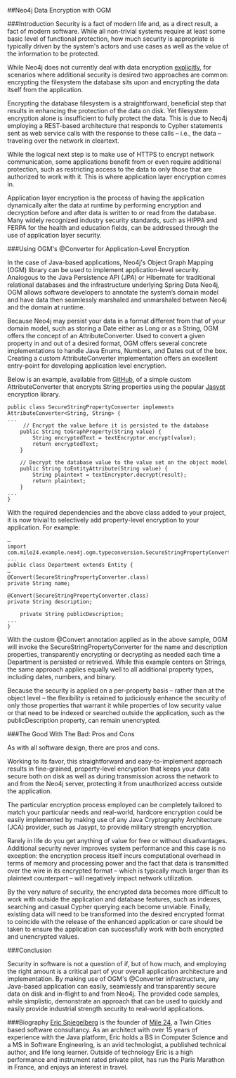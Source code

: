##Neo4j Data Encryption with OGM

###Introduction
Security is a fact of modern life and, as a direct result, a fact of modern software. While all non-trivial systems require at least some basic level of functional protection, how much security is appropriate is typically driven by the system's actors and use cases as well as the value of the information to be protected.

While Neo4j does not currently deal with data encryption [explicitly](http://neo4j.com/docs/stable/capabilities-data-security.html), for scenarios where additional security is desired two approaches are common: encrypting the filesystem the database sits upon and encrypting the data itself from the application.

Encrypting the database filesystem is a straightforward, beneficial step that results in enhancing the protection of the data on disk. Yet filesystem encryption alone is insufficient to fully protect the data. This is due to Neo4j employing a REST-based architecture that responds to Cypher statements sent as web service calls with the response to these calls – i.e., the data – traveling over the network in cleartext. 

While the logical next step is to make use of HTTPS to encrypt network communication, some applications benefit from or even require additional protection, such as restricting access to the data to only those that are authorized to work with it. This is where application layer encryption comes in.

Application layer encryption is the process of having the application dynamically alter the data at runtime by performing encryption and decryption before and after data is written to or read from the database. Many widely recognized industry security standards, such as HIPPA and FERPA for the health and education fields, can be addressed through the use of application layer security.

###Using OGM's @Converter for Application-Level Encryption

In the case of Java-based applications, Neo4j's Object Graph Mapping (OGM) library can be used to implement application-level security. Analogous to the Java Persistence API (JPA) or Hibernate for traditional relational databases and the infrastructure underlying Spring Data Neo4j, OGM allows software developers to annotate the system’s domain model and have data then seamlessly marshaled and unmarshaled between Neo4j and the domain at runtime. 

Because Neo4j may persist your data in a format different from that of your domain model, such as storing a Date either as Long or as a String, OGM offers the concept of an AttributeConverter. Used to convert a given property in and out of a desired format, OGM offers several concrete implementations to handle Java Enums, Numbers, and Dates out of the box. Creating a custom AttributeConverter implementation offers an excellent entry-point for developing application level encryption.

Below is an example, available from [GitHub](https://github.com/espiegelberg/neo4j-ogm-security), of a simple custom AttributeConverter that encrypts String properties using the popular [Jasypt](http://www.jasypt.org) encryption library. 
```
public class SecureStringPropertyConverter implements AttributeConverter<String, String> {
...
	 // Encrypt the value before it is persisted to the database
	public String toGraphProperty(String value) {
		String encryptedText = textEncryptor.encrypt(value);
		return encryptedText;	
	}

	// Decrypt the database value to the value set on the object model
	public String toEntityAttribute(String value) {
		String plaintext = textEncryptor.decrypt(result);
		return plaintext;
	}
...
}
```
With the required dependencies and the above class added to your project, it is now trivial to selectively add property-level encryption to your application. For example:
```
…
import com.mile24.example.neo4j.ogm.typeconversion.SecureStringPropertyConverter;
...
public class Department extends Entity {
…
@Convert(SecureStringPropertyConverter.class)
private String name;

@Convert(SecureStringPropertyConverter.class)
private String description;

	private String publicDescription;
...
}
```
With the custom @Convert annotation applied as in the above sample, OGM will invoke the SecureStringPropertyConverter for the name and description properties, transparently encrypting or decrypting as needed each time a Department is persisted or retrieved. While this example centers on Strings, the same approach applies equally well to all additional property types, including dates, numbers, and binary. 

Because the security is applied on a per-property basis – rather than at the object level – the flexibility is retained to judiciously enhance the security of only those properties that warrant it while properties of low security value or that need to be indexed or searched outside the application, such as the publicDescription property, can remain unencrypted.

###The Good With The Bad: Pros and Cons

As with all software design, there are pros and cons.

Working to its favor, this straightforward and easy-to-implement approach results in fine-grained, property-level encryption that keeps your data secure both on disk as well as during transmission across the network to and from the Neo4j server, protecting it from unauthorized access outside the application. 

The particular encryption process employed can be completely tailored to match your particular needs and real-world, hardcore encryption could be easily implemented by making use of any Java Cryptography Architecture (JCA) provider, such as Jasypt, to provide military strength encryption.

Rarely in life do you get anything of value for free or without disadvantages. Additional security never improves system performance and this case is no exception: the encryption process itself incurs computational overhead in terms of memory and processing power and the fact that data is transmitted over the wire in its encrypted format – which is typically much larger than its plaintext counterpart – will negatively impact network utilization. 

By the very nature of security, the encrypted data becomes more difficult to work with outside the application and database features, such as indexes, searching and casual Cypher querying each become unviable. Finally, existing data will need to be transformed into the desired encrypted format to coincide with the release of the enhanced application or care should be taken to ensure the application can successfully work with both encrypted and unencrypted values.

###Conclusion

Security in software is not a question of if, but of how much, and employing the right amount is a critical part of your overall application architecture and implementation. By making use of OGM's @Converter infrastructure, any Java-based application can easily, seamlessly and transparently secure data on disk and in-flight to and from Neo4j. The provided code samples, while simplistic, demonstrate an approach that can be used to quickly and easily provide industrial strength security to real-world applications.

###Biography
[Eric Spiegelberg](https://www.linkedin.com/in/eric-spiegelberg-9b41052) is the founder of [Mile 24](http://www.miletwentyfour.com), a Twin Cities based software consultancy. As an architect with over 15 years of experience with the Java platform, Eric holds a BS in Computer Science and a MS in Software Engineering, is an avid technologist, a published technical author, and life long learner. Outside of technology Eric is a high performance and instrument rated private pilot, has run the Paris Marathon in France, and enjoys an interest in travel.
